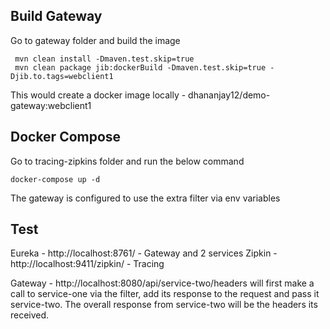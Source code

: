 ## Build Gateway
Go to gateway folder and build the image
```
 mvn clean install -Dmaven.test.skip=true
 mvn clean package jib:dockerBuild -Dmaven.test.skip=true -Djib.to.tags=webclient1
```

This would create a docker image locally - dhananjay12/demo-gateway:webclient1

## Docker Compose

Go to tracing-zipkins folder and run the below command
```
docker-compose up -d
```
The gateway is configured to use the extra filter via env variables

## Test

Eureka - http://localhost:8761/ - Gateway and 2 services 
Zipkin - http://localhost:9411/zipkin/ - Tracing

Gateway - http://localhost:8080/api/service-two/headers will first make a call to service-one via the filter, add its
response to the request and pass it service-two. The overall response from service-two will be the headers its received. 

